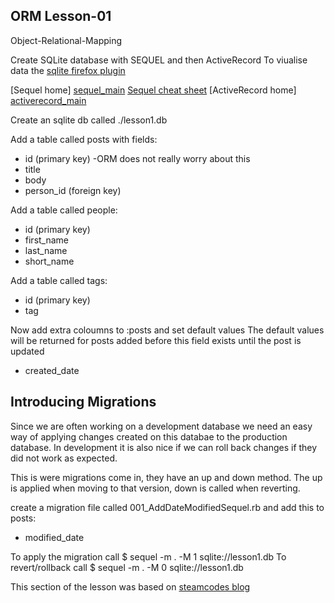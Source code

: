 ORM Lesson-01
-------------
 
Object-Relational-Mapping

Create SQLite database with SEQUEL and then ActiveRecord
To viualise data the [sqlite firefox plugin][ffox_plugin]


[Sequel home] [sequel_main]
[Sequel cheat sheet][sequel_cheat]
[ActiveRecord home] [activerecord_main]

[ffox_plugin]: https://addons.mozilla.org/en-US/firefox/addon/5817
[sequel_main]: http://sequel.rubyforge.org/
[activerecord_main]: http://api.rubyonrails.org/classes/ActiveRecord/Base.html 

[sequel_cheat]: http://cheat.errtheblog.com/s/sequel/


Create an sqlite db called ./lesson1.db

Add a table called posts with fields:
* id (primary key) -ORM does not really worry about this
* title
* body
* person_id (foreign key)

Add a table called people:
* id (primary key)
* first_name
* last_name
* short_name 

Add a table called tags:
* id (primary key)
* tag

Now add extra coloumns to :posts and set default values
 The default values will be returned for posts added before this field exists until the post is updated
* created_date

Introducing Migrations
----------------------

Since we are often working on a development database we need an easy way of applying changes created on this databae to the production database. In development it is also nice if we can roll back changes if they did not work as expected.

This is were migrations come in, they have an up and down method. The up is applied when moving to that version, down is called when reverting.

create a migration file called 001_AddDateModifiedSequel.rb and add this to posts:
* modified_date

To apply the migration call $ sequel -m . -M 1 sqlite://lesson1.db
To revert/rollback call $ sequel -m . -M 0 sqlite://lesson1.db

This section of the lesson was based on [steamcodes blog][sequel_mig]

[sequel_mig]: http://steamcode.blogspot.com/2009/03/sequel-migrations.html
